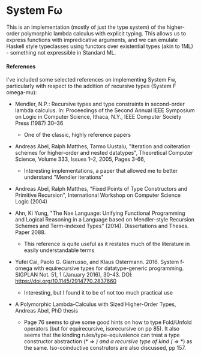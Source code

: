 # System Fω

This is an implementation (mostly of just the type system) of the higher-order polymorphic lambda calculus with explicit typing. This allows us to express functions with impredicative arguments, and we can emulate Haskell style typeclasses using functors over existential types (akin to 1ML) - something not expressible in Standard ML. 


#### References
I've included some selected references on implementing System Fw, particularly with respect to the addition of recursive types (System F omega-mu):

-  Mendler, N.P.: Recursive types and type constraints in second-order lambda calculus. In: Proceedings of the Second Annual IEEE Symposium on Logic in Computer
Science, Ithaca, N.Y., IEEE Computer Society Press (1987) 30–36

   - One of the classic, highly reference papers


- Andreas Abel, Ralph Matthes, Tarmo Uustalu, "Iteration and coiteration schemes for higher-order and nested datatypes", Theoretical Computer Science, Volume 333, Issues 1–2, 2005, Pages 3-66,

   - Interesting implementations, a paper that allowed me to better understand "Mendler iterations"

- Andreas Abel, Ralph Matthes, "Fixed Points of Type Constructors and Primitive Recursion", International Workshop on Computer Science Logic (2004)

- Ahn, Ki Yung, "The Nax Language: Unifying Functional Programming and Logical Reasoning in a Language based on Mendler-style
Recursion Schemes and Term-indexed Types" (2014). Dissertations and Theses. Paper 2088.

   - This reference is quite useful as it restates much of the literature in easily understandable terms

- Yufei Cai, Paolo G. Giarrusso, and Klaus Ostermann. 2016. System f-omega with equirecursive types for datatype-generic programming. SIGPLAN Not. 51, 1 (January 2016), 30-43. DOI: https://doi.org/10.1145/2914770.2837660

   - Interesting, but I found it to be of not too much practical use

- A Polymorphic Lambda-Calculus with Sized Higher-Order Types, Andreas Abel, PhD thesis

   -  Page 76 seems to give some good hints on how to type Fold/Unfold operators (but for equirecursive, isorecursive on pp 85). It also seems that the kinding rules/type-equivalence can treat a type constructor abstraction (* => *) and a recursive type of kind (* => *) as the same. Iso-coinductive construtors are also discussed, pp 157.
